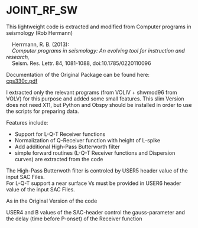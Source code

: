 
JOINT_RF_SW
===========

This lightweight code is extracted and modified from Computer programs in seismology (Rob Hermann) 

&nbsp;&nbsp;&nbsp; Herrmann, R. B. (2013):  
&nbsp;&nbsp;&nbsp; *Computer programs in seismology: An evolving tool for instruction and research,*    
&nbsp;&nbsp;&nbsp; Seism. Res. Lettr. 84, 1081-1088, doi:10.1785/0220110096

Documentation of the Original Package can be found here:
<span style="color: blue;">                          
[cps330c.pdf](http://www.eas.slu.edu/eqc/eqc_cps/CPS/CPS330/cps330c.pdf)
</span>

I extracted only the relevant programs (from VOLIV + shwmod96 from VOLV) for this purpose and added some small features.
This slim Version does not need X11, but Python and Obspy should be installed in order to use the scripts for preparing data.

Features include:

* Support for L-Q-T Receiver functions
* Normalization of Q-Receiver function with height of L-spike
* Add additional High-Pass Butterworth filter
* simple forward routines (L-Q-T Receiver functions and Dispersion curves) are extracted from the code

The High-Pass Butterwoth filter is controled by USER5 header value of the input SAC Files. <br>
For L-Q-T support a near surface Vs must be provided in USER6 header value of the input SAC Files.

As in the Original Version of the code

USER4 and B values of the SAC-header control the gauss-parameter and the delay (time before P-onset) of the Receiver function




